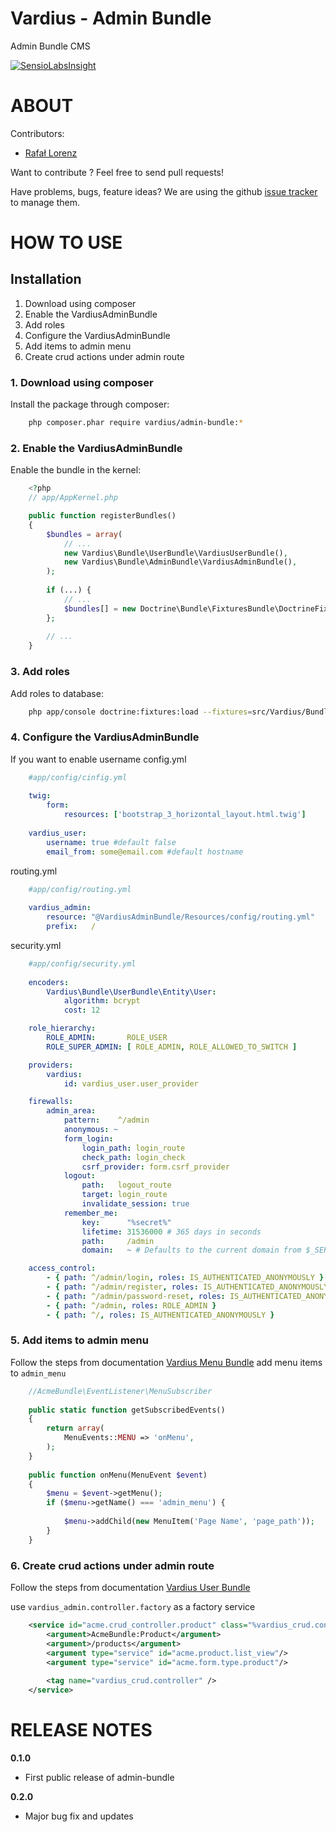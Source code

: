 Vardius - Admin Bundle
======================================

Admin Bundle CMS

[![SensioLabsInsight](https://insight.sensiolabs.com/projects/aeb8a350-e04c-4cc5-86cc-e1a207325fa0/big.png)](https://insight.sensiolabs.com/projects/aeb8a350-e04c-4cc5-86cc-e1a207325fa0)

ABOUT
==================================================
Contributors:

* [Rafał Lorenz](http://rafallorenz.com)

Want to contribute ? Feel free to send pull requests!

Have problems, bugs, feature ideas?
We are using the github [issue tracker](https://github.com/vardius/admin-bundle/issues) to manage them.

HOW TO USE
==================================================

Installation
----------------
1. Download using composer
2. Enable the VardiusAdminBundle
3. Add roles
4. Configure the VardiusAdminBundle
5. Add items to admin menu
6. Create crud actions under admin route

### 1. Download using composer

Install the package through composer:

``` bash
    php composer.phar require vardius/admin-bundle:*
```

### 2. Enable the VardiusAdminBundle
Enable the bundle in the kernel:

``` php
    <?php
    // app/AppKernel.php

    public function registerBundles()
    {
        $bundles = array(
            // ...
            new Vardius\Bundle\UserBundle\VardiusUserBundle(),
            new Vardius\Bundle\AdminBundle\VardiusAdminBundle(),
        );
        
        if (...) {
            // ...
            $bundles[] = new Doctrine\Bundle\FixturesBundle\DoctrineFixturesBundle();
        };
            
        // ...
    }
```
    
### 3. Add roles
Add roles to database:

``` bash
    php app/console doctrine:fixtures:load --fixtures=src/Vardius/Bundle/UserBundle/DataFixtures/ORM --append
```

### 4. Configure the VardiusAdminBundle

If you want to enable username
config.yml

``` yaml
    #app/config/cinfig.yml
    
    twig:
        form:
            resources: ['bootstrap_3_horizontal_layout.html.twig']
    
    vardius_user:
        username: true #default false
        email_from: some@email.com #default hostname
```
        
routing.yml

``` yaml
    #app/config/routing.yml
    
    vardius_admin:
        resource: "@VardiusAdminBundle/Resources/config/routing.yml"
        prefix:   /
```
        
security.yml

``` yaml
    #app/config/security.yml
    
    encoders:
        Vardius\Bundle\UserBundle\Entity\User:
            algorithm: bcrypt
            cost: 12

    role_hierarchy:
        ROLE_ADMIN:       ROLE_USER
        ROLE_SUPER_ADMIN: [ ROLE_ADMIN, ROLE_ALLOWED_TO_SWITCH ]

    providers:
        vardius:
            id: vardius_user.user_provider

    firewalls:
        admin_area:
            pattern:    ^/admin
            anonymous: ~
            form_login:
                login_path: login_route
                check_path: login_check
                csrf_provider: form.csrf_provider
            logout:
                path:   logout_route
                target: login_route
                invalidate_session: true
            remember_me:
                key:      "%secret%"
                lifetime: 31536000 # 365 days in seconds
                path:     /admin
                domain:   ~ # Defaults to the current domain from $_SERVER

    access_control:
        - { path: ^/admin/login, roles: IS_AUTHENTICATED_ANONYMOUSLY }
        - { path: ^/admin/register, roles: IS_AUTHENTICATED_ANONYMOUSLY }
        - { path: ^/admin/password-reset, roles: IS_AUTHENTICATED_ANONYMOUSLY }
        - { path: ^/admin, roles: ROLE_ADMIN }
        - { path: ^/, roles: IS_AUTHENTICATED_ANONYMOUSLY }
```

### 5. Add items to admin menu
Follow the steps from documentation [Vardius Menu Bundle](https://github.com/Vardius/menu-bundle)
add menu items to `admin_menu`

``` php
    //AcmeBundle\EventListener\MenuSubscriber
    
    public static function getSubscribedEvents()
    {
        return array(
            MenuEvents::MENU => 'onMenu',
        );
    }
    
    public function onMenu(MenuEvent $event)
    {
        $menu = $event->getMenu();
        if ($menu->getName() === 'admin_menu') {
    
            $menu->addChild(new MenuItem('Page Name', 'page_path'));
        }
    }
```

### 6. Create crud actions under admin route
Follow the steps from documentation [Vardius User Bundle](https://github.com/Vardius/user-bundle)

use `vardius_admin.controller.factory` as a factory service

``` xml
    <service id="acme.crud_controller.product" class="%vardius_crud.controller.class%" factory-service="vardius_admin.controller.factory" factory-method="get">
        <argument>AcmeBundle:Product</argument>
        <argument>/products</argument>
        <argument type="service" id="acme.product.list_view"/>
        <argument type="service" id="acme.form.type.product"/>
    
        <tag name="vardius_crud.controller" />
    </service>
```

RELEASE NOTES
==================================================
**0.1.0**

- First public release of admin-bundle

**0.2.0**

- Major bug fix and updates
